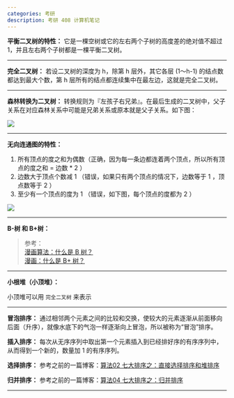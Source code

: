 ```yaml
---
categories: 考研
description: 考研 408 计算机笔记
---
```


**平衡二叉树的特性：** 它是一棵空树或它的左右两个子树的高度差的绝对值不超过 1，并且左右两个子树都是一棵平衡二叉树。

---

**完全二叉树：** 若设二叉树的深度为 h，除第 h 层外，其它各层 (1～h-1) 的结点数都达到最大个数，第 h 层所有的结点都连续集中在最左边，这就是完全二叉树。

---

**森林转换为二叉树：** 转换规则为『左孩子右兄弟』。在最后生成的二叉树中，父子关系在对应森林关系中可能是兄弟关系或原本就是父子关系。如下图：

![][1]

---

**无向连通图的特性：**

1. 所有顶点的度之和为偶数（正确，因为每一条边都连着两个顶点，所以所有顶点的度之和 = 边数 * 2 ）
2. 边数大于顶点个数减 1 （错误，如果只有两个顶点的情况下，边数等于 1 ，顶点数等于 2 ）
3. 至少有一个顶点的度为 1 （错误，如下图，每个顶点的度都为 2 ）

![][2]

---

**B-树 和 B+树：**

>参考：  
>[漫画算法：什么是 B 树？](http://blog.jobbole.com/111757/)  
>[漫画：什么是 B+ 树？](https://www.sohu.com/a/156886901_479559)  

---

**小根堆（小顶堆）：**

小顶堆可以用 `完全二叉树` 来表示

---

**冒泡排序：** 通过相邻两个元素之间的比较和交换，使较大的元素逐渐从前面移向后面（升序），就像水底下的气泡一样逐渐向上冒泡，所以被称为“冒泡”排序。

**插入排序：** 每次从无序序列中取出第一个元素插入到已经排好序的有序序列中，从而得到一个新的，数量加 1 的有序序列。

**选择排序：** 参考之前的一篇博客：[算法02 七大排序之：直接选择排序和堆排序](https://nnngu.github.io/LearningNotes/algorithm/2017/01/02/%E7%AE%97%E6%B3%9502-%E4%B8%83%E5%A4%A7%E6%8E%92%E5%BA%8F%E4%B9%8B-%E7%9B%B4%E6%8E%A5%E9%80%89%E6%8B%A9%E6%8E%92%E5%BA%8F%E5%92%8C%E5%A0%86%E6%8E%92%E5%BA%8F/)

**归并排序：** 参考之前的一篇博客：[算法04 七大排序之：归并排序](https://nnngu.github.io/LearningNotes/algorithm/2017/01/04/%E7%AE%97%E6%B3%9504-%E4%B8%83%E5%A4%A7%E6%8E%92%E5%BA%8F%E4%B9%8B-%E5%BD%92%E5%B9%B6%E6%8E%92%E5%BA%8F/)

---










  [1]: https://www.github.com/nnngu/FigureBed/raw/master/2018/6/15/1529071025191.jpg
  [2]: https://www.github.com/nnngu/FigureBed/raw/master/2018/6/16/1529119603890.jpg